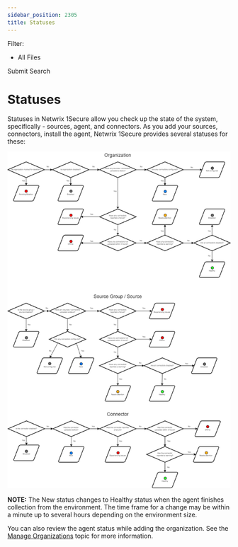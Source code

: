 ```yaml
---
sidebar_position: 2305
title: Statuses
---
```


Filter: 

* All Files

Submit Search

# Statuses

Statuses in Netwrix 1Secure allow you check up the state of the system, specifically - sources, agent, and connectors. As you add your sources, connectors, install the agent, Netwrix 1Secure provides several statuses for these:

![](../../../../../static/images/1Secure/Content/Resources/Images/1Secure/Statuses_Chart.png)

**NOTE:** The New status changes to Healthy status when the agent finishes collection from the environment. The time frame for a change may be within a minute up to several hours depending on the environment size.

You can also review the agent status while adding the organization. See the [Manage Organizations](Organizations/Overview "Manage Organizations") topic for more information.